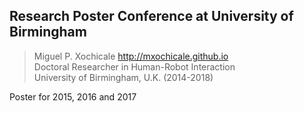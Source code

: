 Research Poster Conference at University of Birmingham
---

> Miguel P. Xochicale http://mxochicale.github.io  
> Doctoral Researcher in Human-Robot Interaction  
> University of Birmingham, U.K. (2014-2018)


Poster for 2015, 2016 and 2017  
